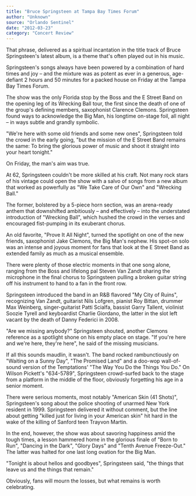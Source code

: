 ```yaml
---
title: "Bruce Springsteen at Tampa Bay Times Forum"
author: "Unknown"
source: "Orlando Sentinel"
date: "2012-03-23"
category: "Concert Review"
---
```


That phrase, delivered as a spiritual incantation in the title track of Bruce Springsteen's latest album, is a theme that's often played out in his music.

Springsteen's songs always have been powered by a combination of hard times and joy – and the mixture was as potent as ever in a generous, age-defiant 2 hours and 50 minutes for a packed house on Friday at the Tampa Bay Times Forum.

The show was the only Florida stop by the Boss and the E Street Band on the opening leg of its Wrecking Ball tour, the first since the death of one of the group's defining members, saxophonist Clarence Clemons. Springsteen found ways to acknowledge the Big Man, his longtime on-stage foil, all night – in ways subtle and grandly symbolic.

"We're here with some old friends and some new ones", Springsteen told the crowd in the early going, "but the mission of the E Street Band remains the same: To bring the glorious power of music and shoot it straight into your heart tonight."

On Friday, the man's aim was true.

At 62, Springsteen couldn't be more skilled at his craft. Not many rock stars of his vintage could open the show with a salvo of songs from a new album that worked as powerfully as "We Take Care of Our Own" and "Wrecking Ball."

The former, bolstered by a 5-piece horn section, was an arena-ready anthem that downshifted ambitiously – and effectively – into the understated introduction of "Wrecking Ball", which hushed the crowd in the verses and encouraged fist-pumping in its exuberant chorus.

An old favorite, "Prove It All Night", turned the spotlight on one of the new friends, saxophonist Jake Clemons, the Big Man's nephew. His spot-on solo was an intense and joyous moment for fans that look at the E Street Band as extended family as much as a musical ensemble.

There were plenty of those electric moments in that one song alone, ranging from the Boss and lifelong pal Steven Van Zandt sharing the microphone in the final chorus to Springsteen pulling a broken guitar string off his instrument to hand to a fan in the front row.

Springsteen introduced the band in an R&B flavored "My City of Ruins", recognizing Van Zandt, guitarist Nils Lofgren, pianist Roy Bittan, drummer Max Weinberg, singer-guitarist Patti Scialfa, bassist Garry Tallent, violinist Soozie Tyrell and keyboardist Charlie Giordano, the latter in the slot left vacant by the death of Danny Federici in 2008.

"Are we missing anybody?" Springsteen shouted, another Clemons reference as a spotlight shone on his empty place on stage. "If you're here and we're here, they're here", he said of the missing musicians.

If all this sounds maudlin, it wasn't. The band rocked rambunctiously on "Waiting on a Sunny Day", "The Promised Land" and a doo-wop wall-of-sound version of the Temptations' "The Way You Do the Things You Do." On Wilson Pickett's "634-5789", Springsteen crowd-surfed back to the stage from a platform in the middle of the floor, obviously forgetting his age in a senior moment.

There were serious moments, most notably "American Skin (41 Shots)", Springsteen's song about the police shooting of unarmed New York resident in 1999. Springsteen delivered it without comment, but the line about getting "killed just for living in your American skin" hit hard in the wake of the killing of Sanford teen Trayvon Martin.

In the end, however, the show was about savoring happiness amid the tough times, a lesson hammered home in the glorious finale of "Born to Run", "Dancing in the Dark", "Glory Days" and "Tenth Avenue Freeze-Out." The latter was halted for one last long ovation for the Big Man.

"Tonight is about hellos and goodbyes", Springsteen said, "the things that leave us and the things that remain."

Obviously, fans will mourn the losses, but what remains is worth celebrating.
